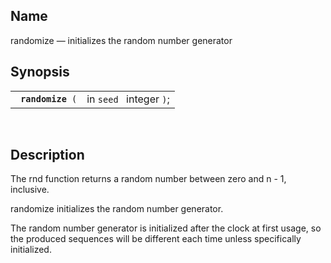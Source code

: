 <div>

<div>

</div>

<div>

## Name

randomize — initializes the random number generator

</div>

<div>

## Synopsis

<div>

|                        |                         |
|------------------------|-------------------------|
| ` `**`randomize`**` (` | in `seed ` integer `)`; |

<div>

 

</div>

</div>

</div>

<div>

## Description

The rnd function returns a random number between zero and n - 1,
inclusive.

randomize initializes the random number generator.

The random number generator is initialized after the clock at first
usage, so the produced sequences will be different each time unless
specifically initialized.

</div>

</div>
